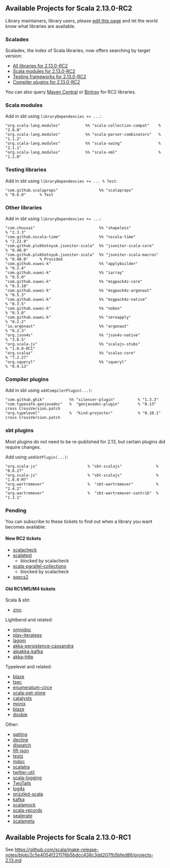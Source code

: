 ## Available Projects for Scala 2.13.0-RC2

Library maintainers, library users, please [edit this page](https://github.com/scala/make-release-notes/edit/2.13.x/projects-2.13.md) and let the world know what libraries are available.

### Scaladex

Scaladex, the index of Scala libraries, now offers searching by target version:

* [All libraries for 2.13.0-RC2](https://index.scala-lang.org/search?q=fullScalaVersion%3A2.13.0-RC2)
* [Scala modules for 2.13.0-RC2](https://index.scala-lang.org/search?q=fullScalaVersion%3A2.13.0-RC2+AND+organization%3Ascala)
* [Testing frameworks for 2.13.0-RC2](https://index.scala-lang.org/search?q=fullScalaVersion%3A2.13.0-RC2+AND+topics%3Atesting)
* [Compiler plugins for 2.13.0-RC2](https://index.scala-lang.org/search?q=fullScalaVersion%3A2.13.0-RC2+AND+topics%3Acompiler-plugin)

You can also query [Maven Central](https://mvnrepository.com/artifact/org.scala-lang/scala-library/2.13.0-RC2/usages) or [Bintray](https://bintray.com/search?query=_2.13.0-RC2) for RC2 libraries.

### Scala modules

Add in sbt using `libraryDependencies += ...`:

    "org.scala-lang.modules"           %% "scala-collection-compat"    % "2.0.0"
    "org.scala-lang.modules"           %% "scala-parser-combinators"   % "1.1.2"
    "org.scala-lang.modules"           %% "scala-swing"                % "2.1.1"
    "org.scala-lang.modules"           %% "scala-xml"                  % "1.2.0"

### Testing libraries

Add in sbt using `libraryDependencies += ... % Test`:

    "com.github.scalaprops"                  %% "scalaprops"              % "0.6.0"      % Test

### Other libraries

Add in sbt using `libraryDependencies += ...`:

    "com.chuusai"                            %% "shapeless"               % "2.3.3"
    "com.github.nscala-time"                 %% "nscala-time"             % "2.22.0"
    "com.github.plokhotnyuk.jsoniter-scala"  %% "jsoniter-scala-core"     % "0.48.0"
    "com.github.plokhotnyuk.jsoniter-scala"  %% "jsoniter-scala-macros"   % "0.48.0"     % Provided
    "com.github.xuwei-k"                     %% "applybuilder"            % "0.2.4"
    "com.github.xuwei-k"                     %% "iarray"                  % "0.5.0"
    "com.github.xuwei-k"                     %% "msgpack4z-core"          % "0.3.10"
    "com.github.xuwei-k"                     %% "msgpack4z-argonaut"      % "0.5.3"
    "com.github.xuwei-k"                     %% "msgpack4z-native"        % "0.3.5"
    "com.github.xuwei-k"                     %% "nobox"                   % "0.3.0"
    "com.github.xuwei-k"                     %% "zeroapply"               % "0.2.2"
    "io.argonaut"                            %% "argonaut"                % "6.2.3"
    "org.json4s"                             %% "json4s-native"           % "3.6.5"
    "org.scala-js"                           %% "scalajs-stubs"           % "1.0.0-RC1"
    "org.scalaz"                             %% "scalaz-core"             % "7.2.27"
    "org.squeryl"                            %% "squeryl"                 % "0.9.13"



### Compiler plugins

Add in sbt using `addCompilerPlugin(...)`:

    "com.github.ghik"           %% "silencer-plugin"          % "1.3.3"
    "com.typesafe.genjavadoc"   %  "genjavadoc-plugin"        % "0.13"     cross CrossVersion.patch
    "org.typelevel"             %  "kind-projector"           % "0.10.1"   cross CrossVersion.patch

### sbt plugins

Most plugins do not need to be re-published for 2.13, but certain plugins did require changes.

Add using `addSbtPlugin(...)`:

    "org.scala-js"                      % "sbt-scalajs"               % "0.6.27"
    "org.scala-js"                      % "sbt-scalajs"               % "1.0.0-M7"
    "org.wartremover"                   %  "sbt-wartremover"          % "2.4.2"
    "org.wartremover"                   %  "sbt-wartremover-contrib"  % "1.3.1"

### Pending

You can subscribe to these tickets to find out when a library you want becomes available:

#### New RC2 tickets

* [scalacheck](https://github.com/rickynils/scalacheck/issues/471)
* [scalatest](https://github.com/scalatest/scalatest/issues/1586)
  * blocked by scalacheck
* [scala-parallel-collections](https://github.com/scala/scala-parallel-collections/pull/66)
  * blocked by scalacheck
* [specs2](https://github.com/etorreborre/specs2/issues/741)

#### Old RC1/M5/M4 tickets

Scala & sbt:

* [zinc](https://github.com/sbt/zinc/pull/592)

Lightbend and related:

* [omnidoc](https://github.com/playframework/omnidoc/issues/24)
* [play-iteratees](https://github.com/playframework/play-iteratees/issues/16)
* [lagom](https://github.com/lagom/lagom/issues/1240)
* [akka-persistence-cassandra](https://github.com/akka/akka-persistence-cassandra/issues/364)
* [alpakka-kafka](https://github.com/akka/alpakka-kafka/issues/540)
* [akka-http](https://github.com/akka/akka-http/issues/2515)

Typelevel and related:

* [blaze](https://github.com/http4s/blaze/issues/274)
* [tsec](https://github.com/jmcardon/tsec/pull/207)
* [enumeratum-circe](https://github.com/lloydmeta/enumeratum/issues/216)
* [scala-pet-store](https://github.com/pauljamescleary/scala-pet-store/issues/141)
* [catalysts](https://github.com/typelevel/catalysts/issues/27)
* [monix](https://github.com/monix/monix/issues/862)
* [blaze](https://github.com/http4s/blaze/pull/280)
* [doobie](https://github.com/tpolecat/doobie/issues/898)

Other:

* [gatling](https://github.com/gatling/gatling/issues/3566)
* [decline](https://github.com/bkirwi/decline/pull/47)
* [dispatch](https://github.com/dispatch/reboot/issues/210)
* [lift-json](https://github.com/lift/framework/issues/1955)
* [testz](https://github.com/scalaz/testz/issues/30)
* [mdoc](https://github.com/scalameta/mdoc/issues/156)
* [scalatra](https://github.com/scalatra/scalatra/issues/831)
* [twitter-util](https://github.com/twitter/util/issues/219)
* [scala-logging](https://github.com/lightbend/scala-logging/pull/159)
* [TwoTails](https://github.com/wheaties/TwoTails/pull/36)
* [log4s](https://github.com/Log4s/log4s/pull/32)
* [grizzled-scala](https://github.com/bmc/grizzled-scala/pull/17)
* [kafka](https://github.com/apache/kafka/pull/5454)
* [scalamock](https://github.com/paulbutcher/ScalaMock/pull/257)
* [scala-records](https://github.com/scala-records/scala-records/pull/139)
* [sealerate](https://github.com/mrvisser/sealerate/pull/16)
* [scalameta](https://github.com/scalameta/scalameta/issues/1695)

## Available Projects for Scala 2.13.0-RC1

See <https://github.com/scala/make-release-notes/blob/2c5e4054f221176b5bdcc438c3dd207fb5bfed86/projects-2.13.md>
